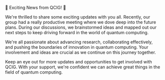 

🌟 Exciting News from QCIG! 🌟

We're thrilled to share some exciting updates with you all. Recently, our group had a really productive meeting where we dove deep into the future plans. During our discussions, we brainstormed ideas and mapped out our next steps to keep driving forward in the world of quantum computing.

We're all passionate about advancing research, collaborating effectively, and pushing the boundaries of innovation in quantum computing. Your involvement and ideas are crucial as we continue on this journey together.

Keep an eye out for more updates and opportunities to get involved with QCIG. With your support, we're confident we can achieve great things in the field of quantum computing.
